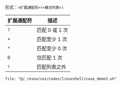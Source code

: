 形式：`<扩展通配符>(<模式列表>)`

| 扩展通配符 | 描述         |
| ----- | ---------- |
| `?`   | 匹配 0 或 1 次 |
| `+`   | 匹配至少 1 次   |
| `*`   | 匹配至少 0 次   |
| `@`   | 仅匹配 1 次    |
| `!`   | 匹配列表之外     |

```reference
file: "@/_resources/codes/linuxshell/case_demo3.sh"
```
